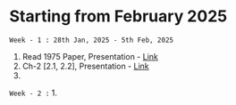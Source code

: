 # Starting from February 2025

`Week - 1 : 28th Jan, 2025 - 5th Feb, 2025`
1. Read 1975 Paper, Presentation - [Link](https://docs.google.com/presentation/d/1kav9KW3tlR1cqhAe5ZjEAPWfs7MjHPLMCOK41FYLdz4/edit?usp=sharing)
2. Ch-2 [2.1, 2.2], Presentation - [Link](https://docs.google.com/presentation/d/1PnksHSrUnm4IxZZjZRDIiH2pTVHfskBcWiLQSv_T2x0/edit?usp=sharing)     
3. 

`Week - 2 :`
1. 


